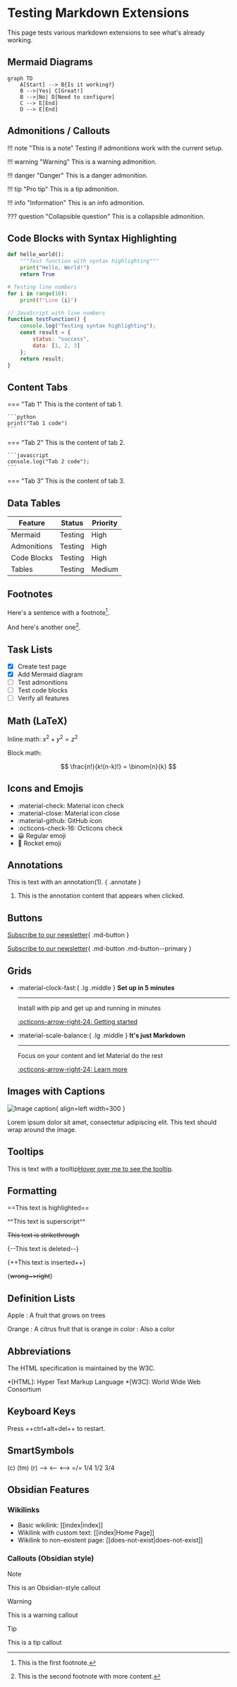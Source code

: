 # Testing Markdown Extensions

This page tests various markdown extensions to see what's already working.

## Mermaid Diagrams

```mermaid
graph TD
    A[Start] --> B{Is it working?}
    B -->|Yes| C[Great!]
    B -->|No| D[Need to configure]
    C --> E[End]
    D --> E[End]
```

## Admonitions / Callouts

!!! note "This is a note"
    Testing if admonitions work with the current setup.

!!! warning "Warning"
    This is a warning admonition.

!!! danger "Danger"
    This is a danger admonition.

!!! tip "Pro tip"
    This is a tip admonition.

!!! info "Information"
    This is an info admonition.

??? question "Collapsible question"
    This is a collapsible admonition.

## Code Blocks with Syntax Highlighting

```python title="test.py"
def hello_world():
    """Test function with syntax highlighting"""
    print("Hello, World!")
    return True

# Testing line numbers
for i in range(10):
    print(f"Line {i}")
```

```javascript title="app.js" linenums="1"
// JavaScript with line numbers
function testFunction() {
    console.log("Testing syntax highlighting");
    const result = {
        status: "success",
        data: [1, 2, 3]
    };
    return result;
}
```

## Content Tabs

=== "Tab 1"
    This is the content of tab 1.
    
    ```python
    print("Tab 1 code")
    ```

=== "Tab 2"
    This is the content of tab 2.
    
    ```javascript
    console.log("Tab 2 code");
    ```

=== "Tab 3"
    This is the content of tab 3.

## Data Tables

| Feature | Status | Priority |
|---------|--------|----------|
| Mermaid | Testing | High |
| Admonitions | Testing | High |
| Code Blocks | Testing | High |
| Tables | Testing | Medium |

## Footnotes

Here's a sentence with a footnote[^1].

And here's another one[^2].

[^1]: This is the first footnote.
[^2]: This is the second footnote with more content.

## Task Lists

- [x] Create test page
- [x] Add Mermaid diagram
- [ ] Test admonitions
- [ ] Test code blocks
- [ ] Verify all features

## Math (LaTeX)

Inline math: $x^2 + y^2 = z^2$

Block math:

$$
\frac{n!}{k!(n-k)!} = \binom{n}{k}
$$

## Icons and Emojis

- :material-check: Material icon check
- :material-close: Material icon close
- :material-github: GitHub icon
- :octicons-check-16: Octicons check
- 😀 Regular emoji
- 🚀 Rocket emoji

## Annotations

This is text with an annotation(1).
{ .annotate }

1. This is the annotation content that appears when clicked.

## Buttons

[Subscribe to our newsletter](#){ .md-button }

[Subscribe to our newsletter](#){ .md-button .md-button--primary }

## Grids

<div class="grid cards" markdown>

- :material-clock-fast:{ .lg .middle } __Set up in 5 minutes__

    ---

    Install with pip and get up and running in minutes

    [:octicons-arrow-right-24: Getting started](#)

- :material-scale-balance:{ .lg .middle } __It's just Markdown__

    ---

    Focus on your content and let Material do the rest

    [:octicons-arrow-right-24: Learn more](#)

</div>

## Images with Captions

![Image caption](https://dummyimage.com/600x400/000/fff&text=Test+Image){ align=left width=300 }

Lorem ipsum dolor sit amet, consectetur adipiscing elit. This text should wrap around the image.

## Tooltips

This is text with a tooltip[Hover over me to see the tooltip](# "This is the tooltip content").

## Formatting

==This text is highlighted==

^^This text is superscript^^

~~This text is strikethrough~~

{--This text is deleted--}

{++This text is inserted++}

{~~wrong~>right~~}

## Definition Lists

Apple
:   A fruit that grows on trees

Orange
:   A citrus fruit that is orange in color
:   Also a color

## Abbreviations

The HTML specification is maintained by the W3C.

*[HTML]: Hyper Text Markup Language
*[W3C]: World Wide Web Consortium

## Keyboard Keys

Press ++ctrl+alt+del++ to restart.

## SmartSymbols

(c) (tm) (r) --> <-- <--> =/= 1/4 1/2 3/4

## Obsidian Features

### Wikilinks

- Basic wikilink: [[index|index]]
- Wikilink with custom text: [[index|Home Page]]
- Wikilink to non-existent page: [[does-not-exist|does-not-exist]]

### Callouts (Obsidian style)

> [!note]
> This is an Obsidian-style callout

> [!warning]
> This is a warning callout

> [!tip]
> This is a tip callout